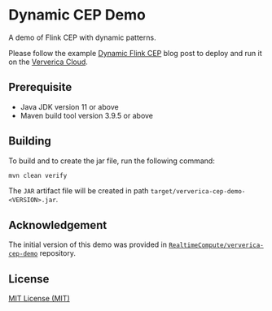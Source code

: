 # Dynamic CEP Demo

A demo of Flink CEP with dynamic patterns.

Please follow the example [Dynamic Flink CEP](https://docs.ververica.com/vvc/get-started/flink-cep) blog post to deploy and run it on the [Ververica Cloud](https://www.ververica.com/cloud).

## Prerequisite

- Java JDK version 11 or above
- Maven build tool version 3.9.5 or above

## Building

To build and to create the jar file, run the following command:

```sh
mvn clean verify
```

The `JAR` artifact file will be created in path `target/ververica-cep-demo-<VERSION>.jar`.

## Acknowledgement

The initial version of this demo was provided in [`RealtimeCompute/ververica-cep-demo`](https://github.com/RealtimeCompute/ververica-cep-demo) repository.

## License

[MIT License (MIT)](LICENSE)
